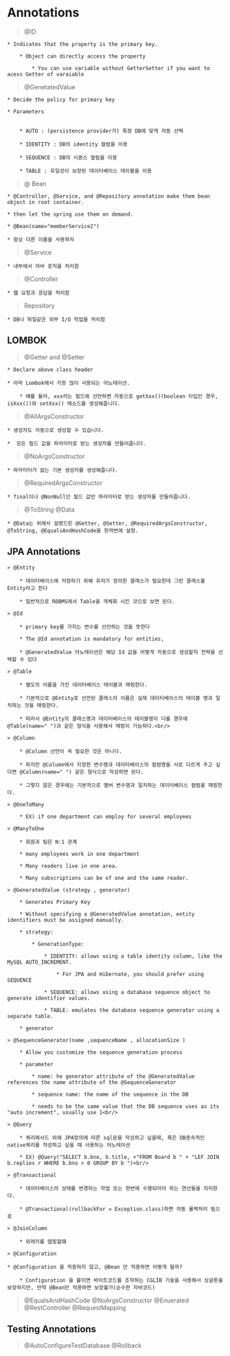 # Annotations

> @ID

    * Indicates that the property is the primary key.

        * Object can directly access the property

            * You can use variable without GetterSetter if you want to acess Getter of varaiable

> @GenetatedValue

    * Decide the policy for primary key

    * Parameters


        * AUTO : (persistence provider가) 특정 DB에 맞게 자동 선택

        * IDENTITY : DB의 identity 컬럼을 이용

        * SEQUENCE : DB의 시퀀스 컬럼을 이용

        * TABLE : 유일성이 보장된 데이터베이스 테이블을 이용

> @ Bean

    * @Controller, @Service, and @Repository annotation make them bean object in root container.

    * then let the spring use them on demand.

    * @Bean(name="memberService2")

    * 항상 다른 이름을 사용하자

> @Service

    * 내부에서 자바 로직을 처리함

> @Controller

    * 웹 요청과 응답을 처리함

> Repository

    * DB나 파일같은 외부 I/O 작업을 처리함

## LOMBOK

> @Getter and @Setter

    * Declare above class header

    * 아마 Lombok에서 가장 많이 사용되는 어노테이션.

        * 예를 들어, xxx라는 필드에 선언하면 자동으로 getXxx()(boolean 타입인 경우, isXxx())와 setXxx() 메소드를 생성해줍니다.

> @AllArgsConstructor

    * 생성자도 자동으로 생성할 수 있습니다.

    *  모든 필드 값을 파라미터로 받는 생성자를 만들어줍니다.

> @NoArgsConstructor

    * 파라미터가 없는 기본 생성자를 생성해줍니다.

> @RequiredArgsConstructor

    * final이나 @NonNull인 필드 값만 파라미터로 받는 생성자를 만들어줍니다.

> @ToString
> @Data

    * @Data는 위에서 설명드린 @Getter, @Setter, @RequiredArgsConstructor, @ToString, @EqualsAndHashCode을 한꺼번에 설정.

## JPA Annotations

    > @Entity

        * 데이터베이스에 저장하기 위해 유저가 정의한 클래스가 필요한데 그런 클래스를 Entity라고 한다

        * 일반적으로 RDBMS에서 Table을 객체화 시킨 것으로 보면 된다.

    > @Id

        * primary key를 가지는 변수를 선언하는 것을 뜻한다

        * The @Id annotation is mandatory for entities,

        * @GeneratedValue 어노테이션은 해당 Id 값을 어떻게 자동으로 생성할지 전략을 선택할 수 있다

    > @Table

        * 별도의 이름을 가진 데이터베이스 테이블과 매핑한다.

        * 기본적으로 @Entity로 선언된 클래스의 이름은 실제 데이터베이스의 테이블 명과 일치하는 것을 매핑한다.

        * 따라서 @Entity의 클래스명과 데이터베이스의 테이블명이 다를 경우에 @Table(name=" ")과 같은 형식을 사용해서 매핑이 가능하다.<br/>

    > @Column

        * @Column 선언이 꼭 필요한 것은 아니다.

        * 하지만 @Column에서 지정한 변수명과 데이터베이스의 컬럼명을 서로 다르게 주고 싶다면 @Column(name=" ") 같은 형식으로 작성하면 된다.

        * 그렇지 않은 경우에는 기본적으로 멤버 변수명과 일치하는 데이터베이스 컬럼을 매핑한다.

    > @OneToMany

        * EX) if one department can employ for several employees

    > @ManyToOne

        * 회원과 팀은 N:1 관계

        * many employees work in one department

        * Many readers live in one area.

        * Many subscriptions can be of one and the same reader.

    > @GeneratedValue (strategy , generator)

        * Generates Primary Key

        * Without specifying a @GeneratedValue annotation, entity identifiers must be assigned manually.

        * strategy:

            * GenerationType:

                * IDENTITY: allows using a table identity column, like the MySQL AUTO_INCREMENT.

                    * For JPA and Hibernate, you should prefer using SEQUENCE

                * SEQUENCE: allows using a database sequence object to generate identifier values.

                * TABLE: emulates the database sequence generator using a separate table.

        * generator

    > @SequenceGenerator(name ,sequenceName , allocationSize )

        * Allow you customize the sequence generation process

        * parameter

            * name: he generator attribute of the @GeneratedValue  references the name attribute of the @SequenceGenerator

            * sequence name: the name of the sequence in the DB

            * needs to be the same value that the DB sequence uses as its "auto increment", usually use 1<br/>

    > @Query

        * 쿼리메서드 외에 JPA정의에 따른 sql문을 작성하고 싶을때, 혹은 DB종속적인 native쿼리를 작성하고 싶을 때 사용하는 어노테이션

        * EX) @Query("SELECT b.bno, b.title, +"FROM Board b " + "LEF JOIN b.replies r WHERE b.bno > 0 GROUP BY b ")<br/>

    > @Transactional

        * 데이터베이스의 상태를 변경하는 작업 또는 한번에 수행되어야 하는 연산들을 의미한다.

        * @Transactional(rollbackFor = Exception.class)하면 자동 롤백처리 됨으로

    > @JoinColumn

        * 외래키를 맵핑할떄

    > @Configuration

    * @Configuration 을 적용하지 않고, @Bean 만 적용하면 어떻게 될까?

        * Configuration 을 붙이면 바이트코드를 조작하는 CGLIB 기술을 사용해서 싱글톤을 보장하지만, 만약 @Bean만 적용하면 보장불가(순수한 자바코드)

> @EqualsAndHashCode
> @NoArgsConstructor
> @Enuerated
> @RestController
> @RequestMapping

## Testing Annotations

> @AutoConfigureTestDatabase
> @Rollback
